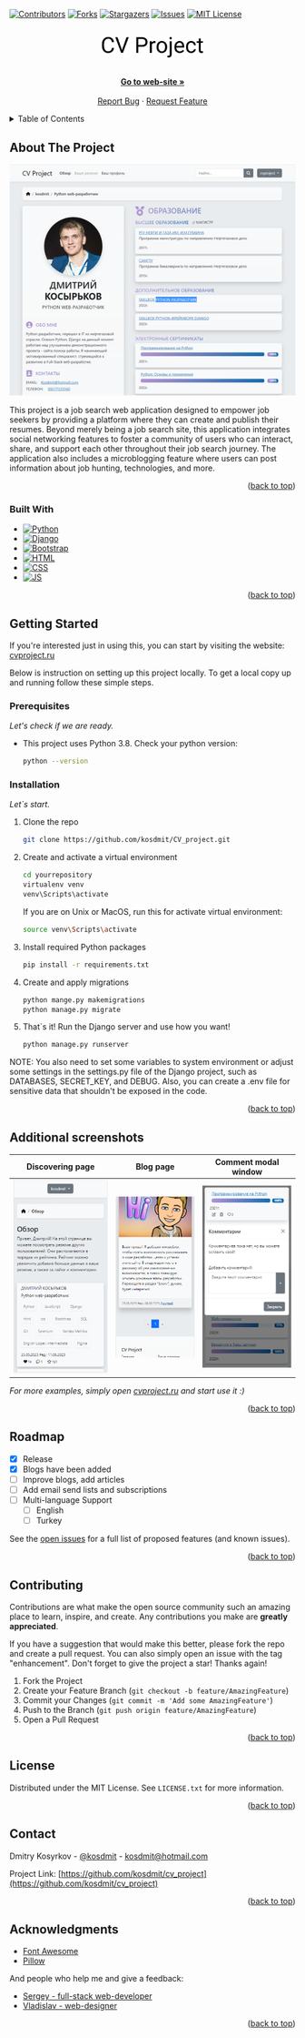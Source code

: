 <!-- Improved compatibility of back to top link: See: https://github.com/othneildrew/Best-README-Template/pull/73 -->
<a name="readme-top"></a>
<!--
*** Thanks for checking out the Best-README-Template. If you have a suggestion
*** that would make this better, please fork the repo and create a pull request
*** or simply open an issue with the tag "enhancement".
*** Don't forget to give the project a star!
*** Thanks again! Now go create something AMAZING! :D
-->



<!-- PROJECT SHIELDS -->
<!--
*** I'm using markdown "reference style" links for readability.
*** Reference links are enclosed in brackets [ ] instead of parentheses ( ).
*** See the bottom of this document for the declaration of the reference variables
*** for contributors-url, forks-url, etc. This is an optional, concise syntax you may use.
*** https://www.markdownguide.org/basic-syntax/#reference-style-links
-->
[![Contributors][contributors-shield]][contributors-url]
[![Forks][forks-shield]][forks-url]
[![Stargazers][stars-shield]][stars-url]
[![Issues][issues-shield]][issues-url]
[![MIT License][license-shield]][license-url]



<!-- PROJECT LOGO -->
<br />
<div align="center">
  <a href="https://cvproject.ru">
    <img src="design/logo.svg" alt="Logo" width="180">
  </a>

  <p align="center">
    <br />
    <a href="https://cvproject.ru"><strong>Go to web-site »</strong></a>
    <br />
    <br />
    <a href="https://github.com/kosdmit/cv_project/issues">Report Bug</a>
    ·
    <a href="https://github.com/kosdmit/cv_project/issues">Request Feature</a>
  </p>
</div>



<!-- TABLE OF CONTENTS -->
<details>
  <summary>Table of Contents</summary>
  <ol>
    <li>
      <a href="#about-the-project">About The Project</a>
      <ul>
        <li><a href="#built-with">Built With</a></li>
      </ul>
    </li>
    <li>
      <a href="#getting-started">Getting Started</a>
      <ul>
        <li><a href="#prerequisites">Prerequisites</a></li>
        <li><a href="#installation">Installation</a></li>
      </ul>
    </li>
    <li><a href="#usage">Usage</a></li>
    <li><a href="#roadmap">Roadmap</a></li>
    <li><a href="#contributing">Contributing</a></li>
    <li><a href="#license">License</a></li>
    <li><a href="#contact">Contact</a></li>
    <li><a href="#acknowledgments">Acknowledgments</a></li>
  </ol>
</details>



<!-- ABOUT THE PROJECT -->
## About The Project

[![Product Name Screen Shot][product-screenshot]](https://cvproject.ru)

This project is a job search web application designed to empower job seekers by providing a platform where they can 
create and publish their resumes. Beyond merely being a job search site, this application integrates social networking 
features to foster a community of users who can interact, share, and support each other throughout their job search
journey. The application also includes a microblogging feature where users can post information about job hunting, 
technologies, and more.

<p align="right">(<a href="#readme-top">back to top</a>)</p>



### Built With

* [![Python][Python]][Python-url]
* [![Django][Django]][Django-url]
* [![Bootstrap][Bootstrap.com]][Bootstrap-url]
* [![HTML][HTML]][HTML-url]
* [![CSS][CSS]][CSS-url]
* [![JS][JS]][JS-url]


<p align="right">(<a href="#readme-top">back to top</a>)</p>



<!-- GETTING STARTED -->
## Getting Started

If you're interested just in using this, you can start by visiting the website: <a href="https://cvproject.ru">cvproject.ru</a>

Below is instruction on setting up this project locally.
To get a local copy up and running follow these simple steps.

### Prerequisites
_Let's check if we are ready._

* This project uses Python 3.8. Check your python version:
  ```sh
  python --version
  ```

### Installation

_Let`s start._

1. Clone the repo
   ```sh
   git clone https://github.com/kosdmit/CV_project.git
   ```
2. Create and activate a virtual environment
   ```sh
   cd yourrepository
   virtualenv venv
   venv\Scripts\activate
   ```
   If you are on Unix or MacOS, run this for activate virtual environment:  
   ```sh
   source venv\Scripts\activate
   ```

3. Install required Python packages
   ```sh
   pip install -r requirements.txt
   ```
   
4. Create and apply migrations
   ```sh
   python mange.py makemigrations
   python manage.py migrate
   ```
   
5. That`s it! Run the Django server and use how you want!
   ```sh
   python manage.py runserver
   ```

NOTE: You also need to set some variables to system environment or adjust some settings in the settings.py file of the Django project, such as DATABASES, SECRET_KEY, and DEBUG. 
Also, you can create a .env file for sensitive data that shouldn't be exposed in the code.

<p align="right">(<a href="#readme-top">back to top</a>)</p>



<!-- USAGE EXAMPLES -->
## Additional screenshots

| Discovering page                                               | Blog page                                                    | Comment modal window                                         |
|--------------------------------------------------------------|--------------------------------------------------------------|--------------------------------------------------------------|
| [![Screenshot 1][product-screenshot1]](https://cvproject.ru/social/resume_list) | [![Screenshot 2][product-screenshot2]](https://cvproject.ru/social/post_list) | [![Screenshot 3][product-screenshot3]](https://cvproject.ru/resume/kosdmit/) |


_For more examples, simply open [cvproject.ru](https://cvproject.ru) and start use it :)_

<p align="right">(<a href="#readme-top">back to top</a>)</p>



<!-- ROADMAP -->
## Roadmap

- [x] Release
- [x] Blogs have been added
- [ ] Improve blogs, add articles
- [ ] Add email send lists and subscriptions
- [ ] Multi-language Support
    - [ ] English
    - [ ] Turkey

See the [open issues](https://github.com/kosdmit/cv_project/issues) for a full list of proposed features (and known issues).

<p align="right">(<a href="#readme-top">back to top</a>)</p>



<!-- CONTRIBUTING -->
## Contributing

Contributions are what make the open source community such an amazing place to learn, inspire, and create. Any contributions you make are **greatly appreciated**.

If you have a suggestion that would make this better, please fork the repo and create a pull request. You can also simply open an issue with the tag "enhancement".
Don't forget to give the project a star! Thanks again!

1. Fork the Project
2. Create your Feature Branch (`git checkout -b feature/AmazingFeature`)
3. Commit your Changes (`git commit -m 'Add some AmazingFeature'`)
4. Push to the Branch (`git push origin feature/AmazingFeature`)
5. Open a Pull Request

<p align="right">(<a href="#readme-top">back to top</a>)</p>



<!-- LICENSE -->
## License

Distributed under the MIT License. See `LICENSE.txt` for more information.

<p align="right">(<a href="#readme-top">back to top</a>)</p>



<!-- CONTACT -->
## Contact

Dmitry Kosyrkov - [@kosdmit](https://vk.com/kosdmit) - kosdmit@hotmail.com

Project Link: [https://github.com/kosdmit/cv_project](https://github.com/kosdmit/cv_project)

<p align="right">(<a href="#readme-top">back to top</a>)</p>



<!-- ACKNOWLEDGMENTS -->
## Acknowledgments

* [Font Awesome](https://fontawesome.com)
* [Pillow](https://github.com/python-pillow/Pillow)

And people who help me and give a feedback:
* [Sergey - full-stack web-developer](https://github.com/richsergsam)
* [Vladislav - web-designer](https://vk.com/vladislavzvyagin)

<p align="right">(<a href="#readme-top">back to top</a>)</p>



<!-- MARKDOWN LINKS & IMAGES -->
<!-- https://www.markdownguide.org/basic-syntax/#reference-style-links -->
[contributors-shield]: https://img.shields.io/github/contributors/kosdmit/cv_project.svg?style=for-the-badge
[contributors-url]: https://github.com/kosdmit/cv_project/graphs/contributors
[forks-shield]: https://img.shields.io/github/forks/kosdmit/cv_project.svg?style=for-the-badge
[forks-url]: https://github.com/kosdmit/cv_project/network/members
[stars-shield]: https://img.shields.io/github/stars/kosdmit/cv_project.svg?style=for-the-badge
[stars-url]: https://github.com/kosdmit/cv_project/stargazers
[issues-shield]: https://img.shields.io/github/issues/kosdmit/cv_project.svg?style=for-the-badge
[issues-url]: https://github.com/kosdmit/cv_project/issues
[license-shield]: https://img.shields.io/github/license/kosdmit/cv_project.svg?style=for-the-badge
[license-url]: https://github.com/kosdmit/cv_project/blob/master/LICENSE.txt

[product-screenshot]: design/screenshot.png
[product-screenshot1]: design/screenshot1.PNG
[product-screenshot2]: design/screenshot2.PNG
[product-screenshot3]: design/screenshot3.PNG

[Python]: https://img.shields.io/badge/python-%2314354c.svg?logo=python&logoColor=white&style=for-the-badge
[Python-url]: https://www.python.org/
[Django]: https://img.shields.io/badge/django-%23092e20.svg?logo=django&logoColor=white&style=for-the-badge
[Django-url]: https://www.djangoproject.com/
[Bootstrap.com]: https://img.shields.io/badge/Bootstrap-563D7C?style=for-the-badge&logo=bootstrap&logoColor=white
[Bootstrap-url]: https://getbootstrap.com
[HTML]: https://img.shields.io/badge/html5-%23e34f26.svg?logo=html5&logoColor=white&style=for-the-badge
[HTML-url]: https://html.spec.whatwg.org/multipage/
[CSS]: https://img.shields.io/badge/css3-%231572b6.svg?logo=css3&logoColor=white&style=for-the-badge
[CSS-url]: https://www.w3.org/Style/CSS/
[JS]: https://img.shields.io/badge/javascript-%23323330.svg?logo=javascript&logoColor=%23F7DF1E&style=for-the-badge
[JS-url]: https://www.ecma-international.org/publications-and-standards/standards/ecma-262/



